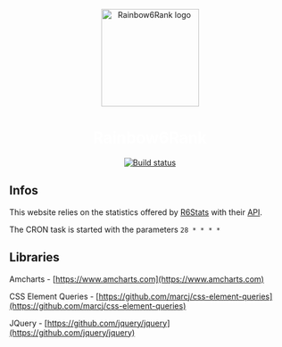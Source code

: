 <p align="center">
    <a href="https://rainbow.mrcraftcod.fr"><img alt="Rainbow6Rank logo" src="favicon.ico" height="175"/></a>
</p>
<a style="color: white; text-decoration:none;" href="https://rainbow.mrcraftcod.fr"><h1 align="center">Rainbow6Rank</h1></a>
<p align="center">
    <a alt="Build Status" href="https://travis-ci.com/MrCraftCod/Rainbow6Rank"><img alt="Build status" src="https://travis-ci.com/MrCraftCod/Rainbow6Rank.svg?token=s5BJCJ6gyoT4Yw4fxy1J&branch=master"/></a>
</p>

## Infos
This website relies on the statistics offered by [R6Stats](https://r6stats.com/) with their [API](https://dev.r6stats.com/docs/).

The CRON task is started with the parameters ```28 * * * *```

## Libraries
Amcharts - [https://www.amcharts.com](https://www.amcharts.com)

CSS Element Queries - [https://github.com/marcj/css-element-queries](https://github.com/marcj/css-element-queries)

JQuery - [https://github.com/jquery/jquery](https://github.com/jquery/jquery)
